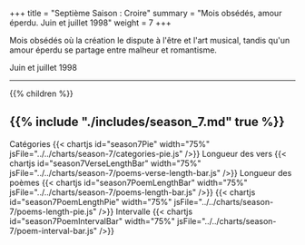 +++
title = "Septième Saison : Croire"
summary = "Mois obsédés, amour éperdu. Juin et juillet 1998"
weight = 7
+++

Mois obsédés où la création le dispute à l'être et l'art musical, tandis qu'un amour éperdu se partage entre malheur et romantisme.

Juin et juillet 1998

---
{{% children  %}}

{{% include "./includes/season_7.md" true %}}
---
Catégories
{{< chartjs id="season7Pie" width="75%" jsFile="../../charts/season-7/categories-pie.js" />}}
Longueur des vers
{{< chartjs id="season7VerseLengthBar" width="75%" jsFile="../../charts/season-7/poems-verse-length-bar.js" />}}
Longueur des poèmes
{{< chartjs id="season7PoemLengthBar" width="75%" jsFile="../../charts/season-7/poems-length-bar.js" />}}
{{< chartjs id="season7PoemLengthPie" width="75%" jsFile="../../charts/season-7/poems-length-pie.js" />}}
Intervalle
{{< chartjs id="season7PoemIntervalBar" width="75%" jsFile="../../charts/season-7/poem-interval-bar.js" />}}
